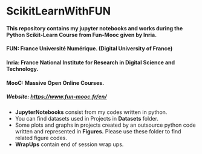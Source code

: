 # ScikitLearnWithFUN

#### This repository contains my jupyter notebooks and works during the Python Scikit-Learn Course from Fun-Mooc given by Inria.

#### FUN: France Université Numérique. (Digital University of France)
#### Inria: France National Institute for Research in Digital Science and Technology.
#### MooC: Massive Open Online Courses.


##### Website: https://www.fun-mooc.fr/en/

<ul>
<li> <strong>JupyterNotebooks</strong> consist from my codes written in python. </li>
<li>You can find datasets used in Projects in <strong>Datasets</strong> folder.</li>
<li>Some plots and graphs in projects created by an outsource python code written and represented in <strong>Figures.</strong> Please use these folder to find related figure codes.</li>
<li><strong>WrapUps</strong> contain end of session wrap ups.</li>
</ul>

